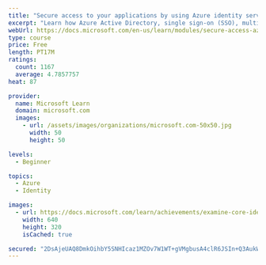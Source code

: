 ```yaml
---
title: "Secure access to your applications by using Azure identity services"
excerpt: "Learn how Azure Active Directory, single sign-on (SSO), multifactor authentication, and Conditional Access can help you manage and secure identities on Azure."
webUrl: https://docs.microsoft.com/en-us/learn/modules/secure-access-azure-identity-services/
type: course
price: Free
length: PT17M
ratings:
  count: 1167
  average: 4.7857757
heat: 87

provider:
  name: Microsoft Learn
  domain: microsoft.com
  images:
    - url: /assets/images/organizations/microsoft.com-50x50.jpg
      width: 50
      height: 50

levels:
  - Beginner

topics:
  - Azure
  - Identity

images:
  - url: https://docs.microsoft.com/learn/achievements/examine-core-identity-services-social.png
    width: 640
    height: 320
    isCached: true

secured: "2DsAjeUAQ8DmkOihbY5SNHIcaz1MZOv7W1WT+gVMgbusA4clR6JSIn+Q3AukWBOcAnF3m70bGZVZfVJcXmGg8YTjAC/QUZjyM4oJaSeQIK/sjOr+lfiU1DwIRH1p6cbjFSpUkpiFpZDx2ClNPEr/+ZNAyWM4r4XuQgPZrNFqMgMxGUroV632EffGMHC3PtD6OpOvfUMMSUcMRcSv22ih3dFOnYPsW7olDuFuXvs2O7EvOjcqf5oE6o5RWsrqfv+dTwId7viJQ3Pij/xf+0k5F5sqRnbMKfdm+cG+cuzhdWv58hTP18bJgYN6Yb1zodffpgNbNt/U/t406HTW5ikUIHMptfvOLO6IpZLw1cgzVGRHWix1CDvK5HVIh5AxHCKE83oFLPizZFnl96ixyMHkVYf0weMMWvEtr5VPf5TKkPw=;BUDYTAXYfbk4Gq9FEBBNcg=="
---
```


